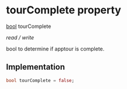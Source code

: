 


# tourComplete property







[bool](https://api.flutter.dev/flutter/dart-core/bool-class.html) tourComplete
  
_<span class="feature">read / write</span>_



<p>bool to determine if apptour is complete.</p>



## Implementation

```dart
bool tourComplete = false;
```







